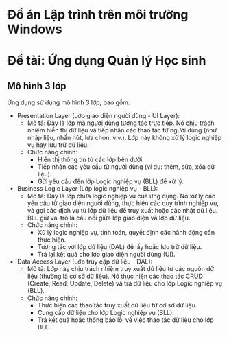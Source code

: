 # Đồ án Lập trình trên môi trường Windows
# Đề tài: Ứng dụng Quản lý Học sinh
## Mô hình 3 lớp
Ứng dụng sử dụng mô hình 3 lớp, bao gồm:
- Presentation Layer (Lớp giao diện người dùng - UI Layer):
  - Mô tả: Đây là lớp mà người dùng tương tác trực tiếp. Nó chịu trách nhiệm hiển thị dữ liệu và tiếp nhận các thao tác từ người dùng (như nhập liệu, nhấn nút, lựa chọn, v.v.). Lớp này không xử lý logic nghiệp vụ hay lưu trữ dữ liệu.
  - Chức năng chính:
    - Hiển thị thông tin từ các lớp bên dưới.
    - Tiếp nhận các yêu cầu từ người dùng (ví dụ: thêm, sửa, xóa dữ liệu).
    - Gửi yêu cầu đến lớp Logic nghiệp vụ (BLL) để xử lý.
- Business Logic Layer (Lớp logic nghiệp vụ - BLL):
  - Mô tả: Đây là lớp chứa logic nghiệp vụ của ứng dụng. Nó xử lý các yêu cầu từ giao diện người dùng, thực hiện các quy trình nghiệp vụ, và gọi các dịch vụ từ lớp dữ liệu để truy xuất hoặc cập nhật dữ liệu. BLL giữ vai trò là cầu nối giữa lớp giao diện và lớp dữ liệu.
  - Chức năng chính:
    - Xử lý logic nghiệp vụ, tính toán, quyết định các hành động cần thực hiện.
    - Tương tác với lớp dữ liệu (DAL) để lấy hoặc lưu trữ dữ liệu.
    - Trả lại kết quả cho lớp giao diện người dùng (UI).
- Data Access Layer (Lớp truy cập dữ liệu - DAL):
  - Mô tả: Lớp này chịu trách nhiệm truy xuất dữ liệu từ các nguồn dữ liệu (thường là cơ sở dữ liệu). Nó thực hiện các thao tác CRUD (Create, Read, Update, Delete) và trả dữ liệu cho lớp Logic nghiệp vụ (BLL).
  - Chức năng chính:
    - Thực hiện các thao tác truy xuất dữ liệu từ cơ sở dữ liệu.
    - Cung cấp dữ liệu cho lớp Logic nghiệp vụ (BLL).
    - Trả kết quả hoặc thông báo lỗi về việc thao tác dữ liệu cho lớp BLL.
